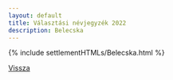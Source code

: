 ```yaml
---
layout: default
title: Választási névjegyzék 2022
description: Belecska
---
```


{% include settlementHTMLs/Belecska.html %}

[Vissza](../)
